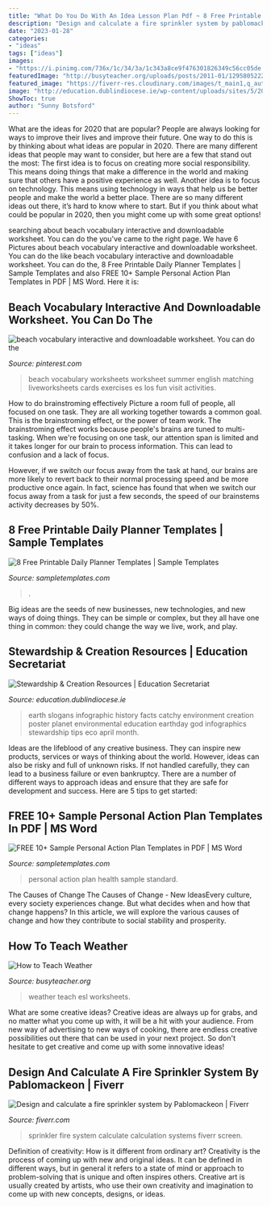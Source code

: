 ```yaml
---
title: "What Do You Do With An Idea Lesson Plan Pdf ~ 8 Free Printable Daily Planner Templates"
description: "Design and calculate a fire sprinkler system by pablomackeon"
date: "2023-01-28"
categories:
- "ideas"
tags: ["ideas"]
images:
- "https://i.pinimg.com/736x/1c/34/3a/1c343a8ce9f476301826349c56cc05de.jpg"
featuredImage: "http://busyteacher.org/uploads/posts/2011-01/1295805222_esl-weather.jpg"
featured_image: "https://fiverr-res.cloudinary.com/images/t_main1,q_auto,f_auto,q_auto,f_auto/gigs/134492339/original/4c4f98185bee1fe79e5ae97af481a7ba280effe5/fire-sprinkler-systems-design-and-calculation.jpg"
image: "http://education.dublindiocese.ie/wp-content/uploads/sites/5/2012/07/Earth-Day-Poster.png"
ShowToc: true
author: "Sunny Botsford"
---
```



What are the ideas for 2020 that are popular?
People are always looking for ways to improve their lives and improve their future. One way to do this is by thinking about what ideas are popular in 2020. There are many different ideas that people may want to consider, but here are a few that stand out the most: 
The first idea is to focus on creating more social responsibility. This means doing things that make a difference in the world and making sure that others have a positive experience as well. Another idea is to focus on technology. This means using technology in ways that help us be better people and make the world a better place. 
There are so many different ideas out there, it’s hard to know where to start. But if you think about what could be popular in 2020, then you might come up with some great options!

	

		
searching about beach vocabulary interactive and downloadable worksheet. You can do the you've came to the right page. We have 6 Pictures about beach vocabulary interactive and downloadable worksheet. You can do the like beach vocabulary interactive and downloadable worksheet. You can do the, 8 Free Printable Daily Planner Templates | Sample Templates and also FREE 10+ Sample Personal Action Plan Templates in PDF | MS Word. Here it is:
		
    
## Beach Vocabulary Interactive And Downloadable Worksheet. You Can Do The

<img loading=lazy src="https://i.pinimg.com/736x/1c/34/3a/1c343a8ce9f476301826349c56cc05de.jpg" onerror="this.onerror=null;this.src='https://tse4.mm.bing.net/th?id=OIP.ITTog_RbtPtvNYyBLHE0pAHaKe&amp;pid=15.1';" alt="beach vocabulary interactive and downloadable worksheet. You can do the">

_Source: pinterest.com_

>beach vocabulary worksheets worksheet summer english matching liveworksheets cards exercises es los fun visit activities. 

	

How to do brainstroming effectively
Picture a room full of people, all focused on one task. They are all working together towards a common goal. This is the brainstroming effect, or the power of team work.
The brainstroming effect works because people's brains are tuned to multi-tasking. When we're focusing on one task, our attention span is limited and it takes longer for our brain to process information. This can lead to confusion and a lack of focus.

However, if we switch our focus away from the task at hand, our brains are more likely to revert back to their normal processing speed and be more productive once again. In fact, science has found that when we switch our focus away from a task for just a few seconds, the speed of our brainstems activity decreases by 50%.

    
## 8 Free Printable Daily Planner Templates | Sample Templates

<img loading=lazy src="https://images.sampletemplates.com/wp-content/uploads/2015/03/Beautiful-Daily-Planner-Template.jpg" onerror="this.onerror=null;this.src='https://tse3.mm.bing.net/th?id=OIP.uOtflsoAkc5TAW6gmty8_QHaJ9&amp;pid=15.1';" alt="8 Free Printable Daily Planner Templates | Sample Templates">

_Source: sampletemplates.com_

>. 

	

Big ideas are the seeds of new businesses, new technologies, and new ways of doing things. They can be simple or complex, but they all have one thing in common: they could change the way we live, work, and play.

    
## Stewardship &amp; Creation Resources | Education Secretariat

<img loading=lazy src="http://education.dublindiocese.ie/wp-content/uploads/sites/5/2012/07/Earth-Day-Poster.png" onerror="this.onerror=null;this.src='https://tse4.mm.bing.net/th?id=OIP.ClvNgdeBoJ6H0-qUNkvBUwHaTi&amp;pid=15.1';" alt="Stewardship &amp; Creation Resources | Education Secretariat">

_Source: education.dublindiocese.ie_

>earth slogans infographic history facts catchy environment creation poster planet environmental education earthday god infographics stewardship tips eco april month. 

	

Ideas are the lifeblood of any creative business. They can inspire new products, services or ways of thinking about the world. However, ideas can also be risky and full of unknown risks. If not handled carefully, they can lead to a business failure or even bankruptcy. There are a number of different ways to approach ideas and ensure that they are safe for development and success. Here are 5 tips to get started:

    
## FREE 10+ Sample Personal Action Plan Templates In PDF | MS Word

<img loading=lazy src="https://images.sampletemplates.com/wp-content/uploads/2017/01/31140036/Personal-Health-Action-Plan.jpg" onerror="this.onerror=null;this.src='https://tse2.mm.bing.net/th?id=OIP.RlSggknj6s4z40DtROqe1AAAAA&amp;pid=15.1';" alt="FREE 10+ Sample Personal Action Plan Templates in PDF | MS Word">

_Source: sampletemplates.com_

>personal action plan health sample standard. 

	

The Causes of Change
The Causes of Change - New IdeasEvery culture, every society experiences change. But what decides when and how that change happens? In this article, we will explore the various causes of change and how they contribute to social stability and prosperity.

    
## How To Teach Weather

<img loading=lazy src="http://busyteacher.org/uploads/posts/2011-01/1295805222_esl-weather.jpg" onerror="this.onerror=null;this.src='https://tse4.mm.bing.net/th?id=OIP.VFXqKjXcmpq93TgE9RrSjgHaID&amp;pid=15.1';" alt="How to Teach Weather">

_Source: busyteacher.org_

>weather teach esl worksheets. 

	

What are some creative ideas?
Creative ideas are always up for grabs, and no matter what you come up with, it will be a hit with your audience. From new way of advertising to new ways of cooking, there are endless creative possibilities out there that can be used in your next project. So don't hesitate to get creative and come up with some innovative ideas!

    
## Design And Calculate A Fire Sprinkler System By Pablomackeon | Fiverr

<img loading=lazy src="https://fiverr-res.cloudinary.com/images/t_main1,q_auto,f_auto,q_auto,f_auto/gigs/134492339/original/4c4f98185bee1fe79e5ae97af481a7ba280effe5/fire-sprinkler-systems-design-and-calculation.jpg" onerror="this.onerror=null;this.src='https://tse4.mm.bing.net/th?id=OIP.KA-Wu75yUtdldKYuQb9UIwHaFP&amp;pid=15.1';" alt="Design and calculate a fire sprinkler system by Pablomackeon | Fiverr">

_Source: fiverr.com_

>sprinkler fire system calculate calculation systems fiverr screen. 

	

Definition of creativity: How is it different from ordinary art?
Creativity is the process of coming up with new and original ideas. It can be defined in different ways, but in general it refers to a state of mind or approach to problem-solving that is unique and often inspires others. Creative art is usually created by artists, who use their own creativity and imagination to come up with new concepts, designs, or ideas.

